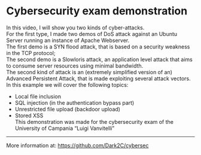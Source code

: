 # Cybersecurity exam demonstration
In this video, I will show you two kinds of cyber-attacks.\
For the first type, I made two demos of DoS attack against an Ubuntu Server running an instance of Apache Webserver.\
The first demo is a SYN flood attack, that is based on a security weakness in the TCP protocol;\
The second demo is a Slowloris attack, an application level attack that aims to consume server resources using minimal bandwidth.\
The second kind of attack is an (extremely simplified version of an) Advanced Persistent Attack, that is made exploiting several attack vectors.\
In this example we will cover the following topics:
- Local file inclusion
- SQL injection (in the authentication bypass part)
- Unrestricted file upload (backdoor upload)
- Stored XSS
\
This demonstration was made for the cybersecurity exam of the University of Campania “Luigi Vanvitelli”
----------------------------------------------------------------
More information at: https://github.com/Dark2C/cybersec
